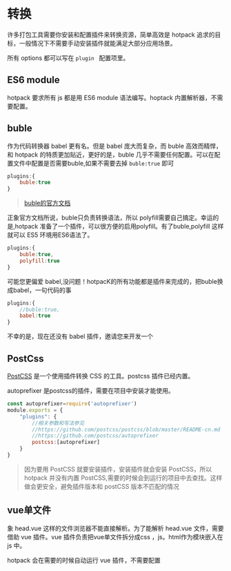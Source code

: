 # 转换
许多打包工具需要你安装和配置插件来转换资源，简单高效是 hotpack 追求的目标，一般情况下不需要手动安装插件就能满足大部分应用场景。 

所有 options 都可以写在 `plugin ` 配置项里。

## ES6 module
hotpack 要求所有 js 都是用 ES6 module 语法编写。hoptack 内置解析器，不需要配置。 

## buble 

作为代码转换器 babel 更有名。但是 babel 庞大而复杂，而 buble 高效而精悍，和 hotpack 的特质更加贴近，更好的是，buble 几乎不需要任何配置。可以在配置文件中配置是否需要buble,如果不需要去掉  ` buble:true ` 即可

``` js
plugins:{
	buble:true
}
```
> [buble的官方文档](https://buble.surge.sh/guide/)

正象官方文档所说，buble只负责转换语法，所以 polyfill需要自己搞定。幸运的是,hotpack 准备了一个插件，可以很方便的启用polyfill。有了buble,polyfill 这样就可以 ES5 环境用ES6语法了。

``` js
plugins:{
	buble:true,
	polyfill:true
}
```

可能您更偏爱 babel,没问题！hotpacK的所有功能都是插件来完成的，把buble换成babel，一句代码的事
``` js
plugins:{
	//buble:true,
	babel:true
}
```
不幸的是，现在还没有 babel 插件，邀请您来开发一个
## PostCss
[PostCSS](http://postcss.org/) 是一个使用插件转换 CSS 的工具。postcss 插件已经内置。

autoprefixer 是postcss的插件，需要在项目中安装才能使用。

``` js
const autoprefixer=require('autoprefixer')
module.exports = {
	"plugins": {
		//相关参数和写法参见 
		//https://github.com/postcss/postcss/blob/master/README-cn.md 
		//https://github.com/postcss/autoprefixer
		postcss:[autoprefixer] 
	}
}
```
>因为要用 PostCSS 就要安装插件，安装插件就会安装 PostCSS，所以 hotpack 并没有内置 PostCSS,需要的时候会到运行的项目中去查找。这样做会更安全，避免插件版本和 postCSS 版本不匹配的情况

## vue单文件

象 head.vue 这样的文件浏览器不能直接解析。为了能解析 head.vue 文件，需要借助 vue 插件。vue 插件负责把vue单文件拆分成css ，js。html作为模块嵌入在 js 中。

hotpack 会在需要的时候自动运行 vue 插件，不需要配置 
